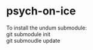 psych-on-ice
============
To install the undum submodule:  
git submodule init  
git submoudle update

